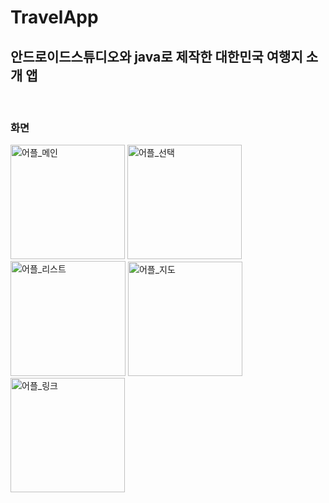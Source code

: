 TravelApp
=========
안드로이드스튜디오와 java로 제작한 대한민국 여행지 소개 앱
------------------------------------------------------
<br>

### 화면

<img width="183" alt="어플_메인" src="https://user-images.githubusercontent.com/60821744/92435997-969b1100-f1de-11ea-8aa0-df88245752bd.PNG">

<img width="183" alt="어플_선택" src="https://user-images.githubusercontent.com/60821744/92436083-c9450980-f1de-11ea-8154-fc69c3535b18.PNG">

<img width="184" alt="어플_리스트" src="https://user-images.githubusercontent.com/60821744/92436102-d8c45280-f1de-11ea-98d3-42f8ee2f958c.PNG">

<img width="183" alt="어플_지도" src="https://user-images.githubusercontent.com/60821744/92436154-fabdd500-f1de-11ea-94be-0db83eb339d5.PNG">

<img width="183" alt="어플_링크" src="https://user-images.githubusercontent.com/60821744/92436174-090bf100-f1df-11ea-8903-47944cd812ed.PNG">

